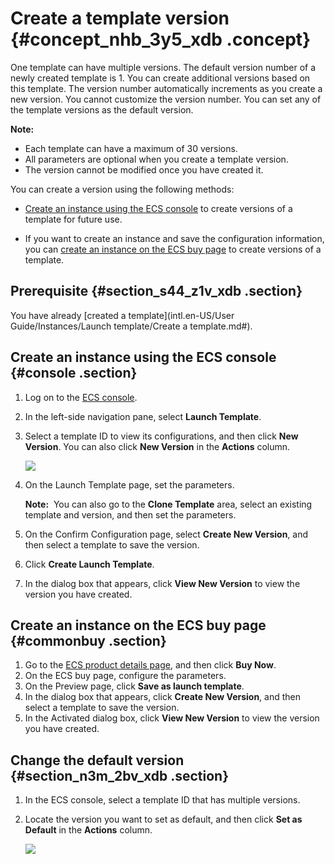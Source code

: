 # Create a template version {#concept_nhb_3y5_xdb .concept}

One template can have multiple versions. The default version number of a newly created template is 1. You can create additional versions based on this template. The version number automatically increments as you create a new version. You cannot customize the version number. You can set any of the template versions as the default version.

**Note:** 

-   Each template can have a maximum of 30 versions.
-   All parameters are optional when you create a template version.
-   The version cannot be modified once you have created it.

You can create a version using the following methods:

-   [Create an instance using the ECS console](#console) to create versions of a template for future use.

-   If you want to create an instance and save the configuration information, you can [create an instance on the ECS buy page](#commonbuy) to create versions of a template.


## Prerequisite {#section_s44_z1v_xdb .section}

You have already [created a template](intl.en-US/User Guide/Instances/Launch template/Create a template.md#).

## Create an instance using the ECS console {#console .section}

1.  Log on to the [ECS console](https://ecs.console.aliyun.com/?spm=a2c4g.11186623.2.9.FNEORG#/home).
2.  In the left-side navigation pane, select **Launch Template**.
3.  Select a template ID to view its configurations, and then click **New Version**. You can also click **New Version** in the **Actions** column.

    ![](http://static-aliyun-doc.oss-cn-hangzhou.aliyuncs.com/assets/img/13806/15367330635351_en-US.png)

4.  On the Launch Template page, set the parameters.

    **Note:**  You can also go to the **Clone Template** area, select an existing template and version, and then set the parameters.

5.  On the Confirm Configuration page, select **Create New Version**, and then select a template to save the version.
6.  Click **Create Launch Template**.
7.  In the dialog box that appears, click **View New Version** to view the version you have created.

## Create an instance on the ECS buy page {#commonbuy .section}

1.  Go to the [ECS product details page](https://www.alibabacloud.com/product/ecs), and then click **Buy Now**.
2.  On the ECS buy page, configure the parameters.
3.  On the Preview page, click **Save as launch template**.
4.  In the dialog box that appears, click **Create New Version**, and then select a template to save the version.
5.  In the Activated dialog box, click **View New Version** to view the version you have created.

## Change the default version {#section_n3m_2bv_xdb .section}

1.  In the ECS console, select a template ID that has multiple versions.
2.  Locate the version you want to set as default, and then click **Set as Default** in the **Actions** column.

    ![](http://static-aliyun-doc.oss-cn-hangzhou.aliyuncs.com/assets/img/13806/15367330645352_en-US.png)


